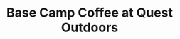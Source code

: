 ---
title: "Base Camp Coffee at Quest Outdoors"
url: /louisville/base-camp-coffee-at-quest-outdoors/
shop: coffee
---